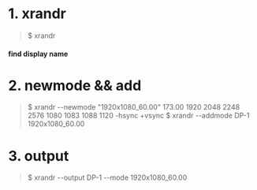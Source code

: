 # 1. xrandr
> $ xrandr
#### find display name

# 2. newmode && add  
> $ xrandr --newmode "1920x1080_60.00"  173.00  1920 2048 2248 2576  1080 1083 1088 1120 -hsync +vsync
> $ xrandr --addmode DP-1 1920x1080_60.00

# 3. output
> $ xrandr --output DP-1 --mode 1920x1080_60.00
